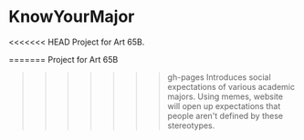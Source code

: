 # KnowYourMajor

<<<<<<< HEAD
Project for Art 65B.

=======
Project for Art 65B
>>>>>>> gh-pages
Introduces social expectations of various academic majors. Using memes, website will open up expectations that people aren't defined by these stereotypes.
